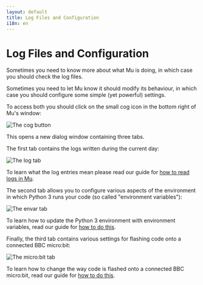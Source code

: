 ```yaml
---
layout: default
title: Log Files and Configuration 
i18n: en
---
```


# Log Files and Configuration 

Sometimes you need to know more about what Mu is doing, in which case you
should check the log files.

Sometimes you need to let Mu know it should modify its behaviour, in which case
you should configure some simple (yet powerful) settings.

To access both you should click on the small cog icon in the bottom right of
Mu's window:

<div class="row">
  <img src="/img/en/howto/cog_button.png" alt="The cog button" class="img-responsive center-block img-rounded movie"/>
  <br/>
</div>

This opens a new dialog window containing three tabs.

The first tab contains the logs written during the current day:

<div class="row">
  <img src="/img/en/howto/log_window.png" alt="The log tab" class="img-responsive center-block img-rounded movie"/>
  <br/>
</div>

To learn what the log entries mean please read our guide for
[how to read logs in Mu](/es/howto/1.1/read_logs).

The second tab allows you to configure various aspects of the environment in
which Python 3 runs your code (so called "environment variables"):

<div class="row">
  <img src="/img/en/howto/envars.png" alt="The envar tab" class="img-responsive center-block img-rounded movie"/>
  <br/>
</div>

To learn how to update the Python 3 environment with environment variables,
read our guide for [how to do this](/es/howto/1.1/python3_envars).

Finally, the third tab contains various settings for flashing code onto a
connected BBC micro:bit:

<div class="row">
  <img src="/img/en/howto/microbit_settings.png" alt="The micro:bit tab" class="img-responsive center-block img-rounded movie"/>
  <br/>
</div>

To learn how to change the way code is flashed onto a connected BBC micro:bit,
read our guide for [how to do this](/es/howto/1.1/microbit_settings).
